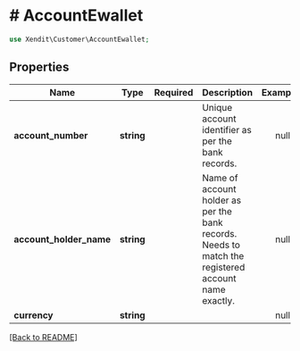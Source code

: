 # # AccountEwallet


```php
use Xendit\Customer\AccountEwallet;
```

## Properties

| Name | Type | Required | Description | Examples |
|------------|:-------------:|:-------------:|-------------|:-------------:|
| **account_number** | **string** |  | Unique account identifier as per the bank records. | null |
| **account_holder_name** | **string** |  | Name of account holder as per the bank records. Needs to match the registered account name exactly. | null |
| **currency** | **string** |  |  | null |


[[Back to README]](../../README.md)
